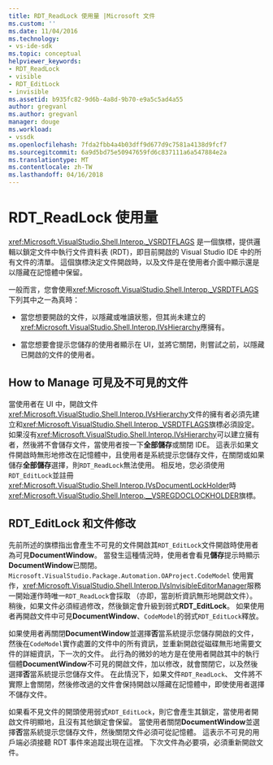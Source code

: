 ```yaml
---
title: RDT_ReadLock 使用量 |Microsoft 文件
ms.custom: ''
ms.date: 11/04/2016
ms.technology:
- vs-ide-sdk
ms.topic: conceptual
helpviewer_keywords:
- RDT_ReadLock
- visible
- RDT_EditLock
- invisible
ms.assetid: b935fc82-9d6b-4a8d-9b70-e9a5c5ad4a55
author: gregvanl
ms.author: gregvanl
manager: douge
ms.workload:
- vssdk
ms.openlocfilehash: 7fda2fbb4a4b03dff9d677d9c7581a4138d9fcf7
ms.sourcegitcommit: 6a9d5bd75e50947659fd6c837111a6a547884e2a
ms.translationtype: MT
ms.contentlocale: zh-TW
ms.lasthandoff: 04/16/2018
---
```

# <a name="rdtreadlock-usage"></a>RDT_ReadLock 使用量

<xref:Microsoft.VisualStudio.Shell.Interop._VSRDTFLAGS> 是一個旗標，提供邏輯以鎖定文件中執行文件資料表 (RDT)，即目前開啟的 Visual Studio IDE 中的所有文件的清單。 這個旗標決定文件開啟時，以及文件是在使用者介面中顯示還是以隱藏在記憶體中保留。

一般而言，您會使用<xref:Microsoft.VisualStudio.Shell.Interop._VSRDTFLAGS>下列其中之一為真時：

- 當您想要開啟的文件，以隱藏或唯讀狀態，但其尚未建立的<xref:Microsoft.VisualStudio.Shell.Interop.IVsHierarchy>應擁有。

- 當您想要會提示您儲存的使用者顯示在 UI，並將它關閉，則嘗試之前，以隱藏已開啟的文件的使用者。

## <a name="how-to-manage-visible-and-invisible-documents"></a>How to Manage 可見及不可見的文件

當使用者在 UI 中，開啟文件<xref:Microsoft.VisualStudio.Shell.Interop.IVsHierarchy>文件的擁有者必須先建立和<xref:Microsoft.VisualStudio.Shell.Interop._VSRDTFLAGS>旗標必須設定。 如果沒有<xref:Microsoft.VisualStudio.Shell.Interop.IVsHierarchy>可以建立擁有者，然後將不會儲存文件，當使用者按一下**全部儲存**或關閉 IDE。 這表示如果文件開啟時無形地修改在記憶體中，且使用者是系統提示您儲存文件，在關閉或如果儲存**全部儲存**選擇，則`RDT_ReadLock`無法使用。 相反地，您必須使用`RDT_EditLock`並註冊<xref:Microsoft.VisualStudio.Shell.Interop.IVsDocumentLockHolder>時<xref:Microsoft.VisualStudio.Shell.Interop.__VSREGDOCLOCKHOLDER>旗標。

## <a name="rdteditlock-and-document-modification"></a>RDT_EditLock 和文件修改

先前所述的旗標指出會產生不可見的文件開啟其`RDT_EditLock`文件開啟時使用者為可見**DocumentWindow**。 當發生這種情況時，使用者會看見**儲存**提示時顯示**DocumentWindow**已關閉。 `Microsoft.VisualStudio.Package.Automation.OAProject.CodeModel` 使用實作，<xref:Microsoft.VisualStudio.Shell.Interop.IVsInvisibleEditorManager>服務一開始運作時唯一`RDT_ReadLock`會採取 （亦即，當剖析資訊無形地開啟文件）。 稍後，如果文件必須經過修改，然後鎖定會升級到弱式**RDT_EditLock**。 如果使用者再開啟文件中可見**DocumentWindow**、`CodeModel`的弱式`RDT_EditLock`釋放。

如果使用者再關閉**DocumentWindow**並選擇**否**當系統提示您儲存開啟的文件，然後在`CodeModel`實作處置的文件中的所有資訊，並重新開啟從磁碟無形地需要文件的詳細資訊，下一次的文件。 此行為的微妙的地方是在使用者開啟其中的執行個體**DocumentWindow**不可見的開啟文件，加以修改，就會關閉它，以及然後選擇**否**當系統提示您儲存文件。 在此情況下，如果文件`RDT_ReadLock`、 文件將不實際上會關閉，然後修改過的文件會保持開啟以隱藏在記憶體中，即使使用者選擇不儲存文件。

如果看不見文件的開頭使用弱式`RDT_EditLock`，則它會產生其鎖定，當使用者開啟文件明顯地，且沒有其他鎖定會保留。 當使用者關閉**DocumentWindow**並選擇**否**當系統提示您儲存文件，然後關閉文件必須可從記憶體。 這表示不可見的用戶端必須接聽 RDT 事件來追蹤出現在這裡。 下次文件為必要項，必須重新開啟文件。